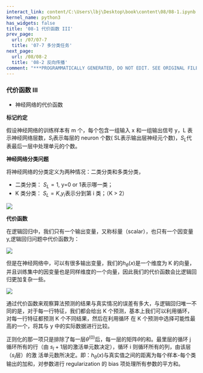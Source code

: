 ```yaml
---
interact_link: content/C:\Users\lbj\Desktop\book\content\08/08-1.ipynb
kernel_name: python3
has_widgets: false
title: '08-1 代价函数 III'
prev_page:
  url: /07/07-7
  title: '07-7 多分类任务'
next_page:
  url: /08/08-2
  title: '08-2 反向传播'
comment: "***PROGRAMMATICALLY GENERATED, DO NOT EDIT. SEE ORIGINAL FILES IN /content***"
---
```


### 代价函数 III

+ 神经网络的代价函数

**标记约定** 

假设神经网络的训练样本有 m 个，每个包含一组输入 x 和一组输出信号 y，L 表示神经网络层数，$S_I$表示每层的 neuron 个数( SL表示输出层神经元个数)，$S_L$代表最后一层中处理单元的个数。


**神经网络分类问题**  

将神经网络的分类定义为两种情况：二类分类和多类分类， 
+ 二类分类： $S_L=1$, y=0 or 1表示哪一类；   
+ K 类分类： $S_L=K$,$y_i$表示分到第 i 类；（K > 2） 

![](https://i.loli.net/2018/12/01/5c0212bd13d79.png)


**代价函数**   

在逻辑回归中，我们只有一个输出变量，又称标量（scalar），也只有一个因变量 y,逻辑回归问题中代价函数为：

![](https://i.loli.net/2018/12/01/5c02131965e2b.png)

但是在神经网络中，可以有很多输出变量，我们的$h_\theta(x)$是一个维度为 K 的向量，并且训练集中的因变量也是同样维度的一个向量，因此我们的代价函数会比逻辑回归更加复杂一些。

![](https://i.loli.net/2018/12/01/5c02139ee8b60.png)

通过代价函数来观察算法预测的结果与真实情况的误差有多大，与逻辑回归唯一不同的是，对于每一行特征，我们都会给出 K 个预测，基本上我们可以利用循环，对每一行特征都预测 K 个不同结果，然后在利用循环
在 K 个预测中选择可能性最高的一个，将其与 y 中的实际数据进行比较。 

正则化的那一项只是排除了每一层$\theta^{(0)}$后，每一层的矩阵$\theta$的和。最里层的循环 j 循环所有的行（由 $s_l + 1$层的激活单元数决定），循环 i 则循环所有的列，由该层（$s_l$层）的激
活单元数所决定。即：$h_\theta(x)$与真实值之间的距离为每个样本-每个类输出的加和，对参数进行 regularization 的 bias 项处理所有参数的平方和。 
